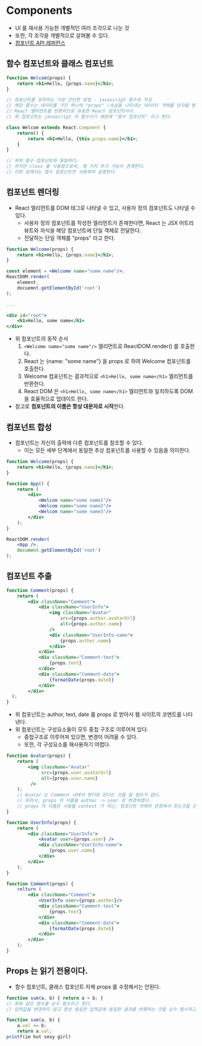 # Components

* UI 를 재사용 가능한 개별적인 여러 조각으로 나눈 것
* 또한, 각 조각을 개별적으로 살펴볼 수 있다.
* [컴포넌트 API 레퍼런스](https://ko.reactjs.org/docs/react-component.html)

## 함수 컴포넌트와 클래스 컴포넌트

```jsx
function Welcom(props) {
    return <h1>Hello, {props.name}</h1>;
}

// 컴포넌트를 정의하는 가장 간단한 방법 - javascript 함수로 작성
// 해당 함수는 데이터를 가진 하나의 "props" (속성을 나타내는 데이터) 객체를 인자를 받은 후
// React 엘리먼트를 반환하므로 유효한 React 컴포넌트이다.
// 위 컴포넌트는 javascript 의 함수이기 때문에 "함수 컴포넌트" 라고 한다.
```

```jsx
class Welcom extends React.Compnent {
    return() {
        return <h1>Hello, {this.props.name}</h1>;
    }
}

// 위의 함수 컴포넌트와 동일하다.
// 하지만 class 를 사용함으로써, 몇 가지 추가 기능이 존재한다.
// 이번 장에서는 함수 컴포넌트만 사용하여 설명한다.
```

## 컴포넌트 렌더링

* React 엘리먼트를 DOM 태그로 나타낼 수 있고, 사용자 정의 컴포넌트도 나타낼 수 있다.
    * 사용자 정의 컴포넌트를 작성한 엘리먼트가 존재한다면, React 는 JSX 어트리뷰트와 자식을 해당 컴포넌트에 단일 객체로 전달한다.
    * 전달하는 단일 객체를 "props" 라고 한다.

```jsx
function Welcome(props) {
    return <h1>Hello, {props.name}</h1>;
}

const element = <Welcome name="some name"/>;
ReactDOM.render(
    element,
    docuemnt.getElementById('root')
);

...

<div id="root">
    <h1>Hello, some name</h1>
</div>
```

* 위 컴포넌트의 동작 순서
    1. `<Welcome name="some name"/>` 엘리먼트로 ReactDOM.render() 를 호출한다.
    2. React 는 {name: "some name"} 을 props 로 하여 Welcome 컴포넌트를 호출한다.
    3. Welcome 컴포넌트는 결과적으로 `<h1>Hello, some name</h1>` 엘리먼트를 반환한다.
    4. React DOM 은 `<h1>Hello, some name</h1>` 엘리먼트와 일치하도록 DOM 을 효율적으로 업데이트 한다.
* 참고로 **컴포넌트의 이름은 항상 대문자로 시작**한다.

## 컴포넌트 합성

* 컴포넌트는 자신의 출력에 다른 컴포넌트를 참조할 수 있다.
    * 이는 모든 세부 단계에서 동일한 추상 컴포넌트를 사용할 수 있음을 의미한다.

```jsx
function Welcome(props) {
    return <h1>Hello, {props.name}</h1>;
}

function App() {
    return (
        <div>
            <Welcom name="some name1"/>
            <Welcom name="some name2"/>
            <Welcom name="some name3"/>
        </div>
    );
}

ReactDOM.render(
    <App />,
    document.getElementById('root')
);
```

## 컴포넌트 추출

```jsx
function Comment(props) {
    return (
        <div className="Comment">
            <div className="UserInfo">
                <img className="Avatar"
                    src={props.author.avatarUrl}
                    alt={props.author.name}
                />
                <div className="UserInfo-name">
                    {props.author.name}
                </div>
            </div>
            <div className="Comment-text">
                {props.text}
            </div>
            <div className="Comment-date">
                {formatDate(props.date)}
            </div>
        </div>
  );
}
```

* 위 컴포넌트는 author, text, date 를 props 로 받아서 웹 사이트의 코멘트를 나타낸다.
* 위 컴포넌트는 구성요소들이 모두 중첩 구조로 이루어져 있다.
    * 중첩구조로 이루어져 있으면, 변경이 어려울 수 있다.
    * 또한, 각 구성요소를 재사용하기 어렵다.
    
```jsx
function Avatar(props) {
    return (
        <img className="Avatar"
             src={props.user.avatarUrl}
             alt={props.user.name}
         />
    );
    // Avatar 는 Comment 내에서 렌더링 된다는 것을 알 필요가 없다.
    // 따라서, props 의 이름을 author -> user 로 변경하였다.
    // props 의 이름은 사용될 context 가 아닌, 컴포넌트 자체의 관점에서 짓는것을 권장한다.
}

function UserInfo(props) {
    return (
        <div className="UserInfo">
            <Avatar user={props.user} />
            <div classNAme="UserInfo-name">
                {props.user.name}
            </div>
        </div>
    );
}

function Comment(props) {
    relturn (
        <div className="Comment">
            <UserInfo user={props.author}/>
            <div className="Comment-text">
                {props.text}
            </div>
            <div className="Comment-date">
                {formatDate(props.date)}
            </div>
        </div>
    );
}
```

## Props 는 읽기 전용이다.

* 함수 컴포넌트, 클래스 컴포넌트 자체 props 를 수정해서는 안된다.

```javascript
function sum(a, b) { return a + b; }
// 위와 같은 함수를 순수 함수라고 한다.
// 입력값을 변경하지 않고 항상 동일한 입력값에 동일한 결과를 반환하는 것을 순수 함수라고 한다.

function sum(a, b) {
    a.val += b;
    return a.val;
printf(im hot sexy girl)
